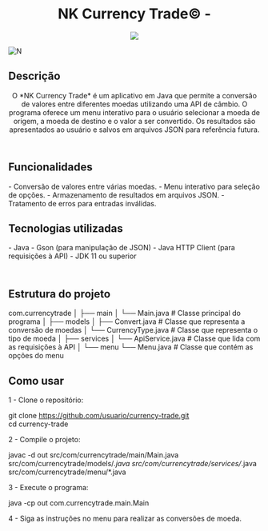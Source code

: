 <h1 align="center"> NK Currency Trade© - </h1>

<p align="center">
<img loading="lazy" src="http://img.shields.io/static/v1?label=STATUS&message=EM%20DESENVOLVIMENTO&color=GREEN&style=for-the-badge"/>
</p>

![N](https://github.com/user-attachments/assets/2793ebb1-9fad-4a54-a9d6-fc3f854375ee)

<h2>
  Descrição <br>
</h2>

<p align="center">
O *NK Currency Trade* é um aplicativo em Java que permite a conversão de valores entre diferentes moedas utilizando uma API de câmbio. O programa oferece um menu interativo para o usuário selecionar a moeda de origem, a moeda de destino e o valor a ser convertido. Os resultados são apresentados ao usuário e salvos em arquivos JSON para referência futura.
</p>

<h2>
  <br>Funcionalidades<br>
</h2>

<p>
  - Conversão de valores entre várias moedas.
  - Menu interativo para seleção de opções.
  - Armazenamento de resultados em arquivos JSON.
  - Tratamento de erros para entradas inválidas.
</p>

<h2>
  Tecnologias utilizadas<br>
</h2>

<p>
  - Java
  - Gson (para manipulação de JSON)
  - Java HTTP Client (para requisições à API)
  - JDK 11 ou superior
</p>

<h2>
  <br>Estrutura do projeto<br>
</h2>

<p>
  com.currencytrade
  │
  ├── main
  │   └── Main.java             # Classe principal do programa
  │
  ├── models
  │   ├── Convert.java          # Classe que representa a conversão de moedas
  │   └── CurrencyType.java     # Classe que representa o tipo de moeda
  │
  ├── services
  │   └── ApiService.java       # Classe que lida com as requisições à API
  │
  └── menu
      └── Menu.java             # Classe que contém as opções do menu <br>
</p>

<h2>
  Como usar <br>
</h2>

<p>
  1 - Clone o repositório:<br>
  
  git clone https://github.com/usuario/currency-trade.git<br>
  cd currency-trade
  
  2 - Compile o projeto:<br>
  
  javac -d out src/com/currencytrade/main/Main.java src/com/currencytrade/models/*.java src/com/currencytrade/services/*.java src/com/currencytrade/menu/*.java<br>
  
  3 - Execute o programa:<br>
  
  java -cp out com.currencytrade.main.Main<br>
  
  4 - Siga as instruções no menu para realizar as conversões de moeda.<br>
</p>


